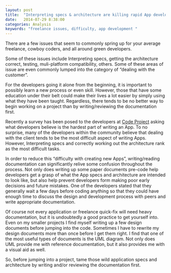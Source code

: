 ```yaml
---
layout: post
title:  "Interpreting specs & architecture are killing rapid App development"
date:   2014-07-29 8:38:00
categories: Analysis
keywords: "freelance issues, difficulty, app development "
---
```


There are a few issues that seem to commonly spring up for your average freelance, cowboy coders, and all around green developers. 

Some of these issues include Interpreting specs, getting the architecture correct, testing, muli-platform compatibility, others. Some of these areas of issue are even commonly lumped into the category of “dealing with the customer”.

For the developers going it alone from the beginning, it is important to possibly learn a new process or even skill. However, those that have some education under their belt could make their lives a lot easier by simply using what they have been taught. Regardless, there tends to be no better way to begin working on a project than by writing/reviewing the documentation first.

Recently a survey has been posed to the developers at [Code Project](http://www.codeproject.com/script/Surveys/VoteForm.aspx?srvid=1649) asking what developers believe is the hardest part of writing an App. To no surprise, many of the developers within the community believe that dealing with the client tends to be the most difficult aspect of writing Apps. However, Interpreting specs and correctly working out the architecture rank as the most difficult tasks. 

In order to reduce this “difficulty with creating new Apps”, writing/reading documentation can significantly relive some confusion throughout the process. Not only does writing up some paper documents pre-code help developers get a grasp of what the App specs and architecture are intended to look like, but also help prevent developers form making poor early decisions and future mistakes. One of the developers stated that they generally wait a few days before coding anything so that they could have enough time to discuss the design and development process with peers and write appropriate documentation. 

Of course not every application or freelance quick-fix will need heavy documentation, but it is undoubtedly  a good practice to get yourself into. Even on my smaller projects I find myself writing up a few design documents before jumping into the code. Sometimes I have to rewrite my design documents more than once before I get them right. I find that one of the most useful types of documents is the UML diagram. Not only does UML provide me with reference documentation, but it also provides me with a visual aid as well. 

So, before jumping into a project, tame those wild application specs and architecture by writing and/or reviewing the documentation first. 
